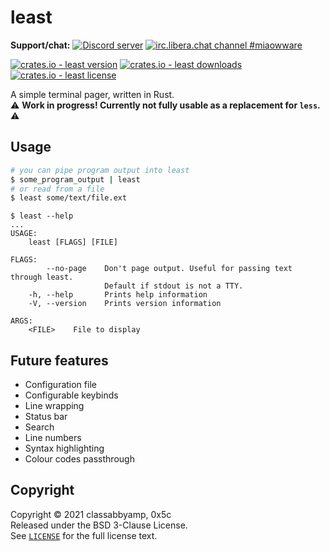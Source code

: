 # least

**Support/chat:** [![Discord server](https://discordapp.com/api/guilds/656888365886734340/widget.png?style=shield)](https://discord.gg/SwyjdDN)
[![irc.libera.chat channel #miaowware](https://www.miaow.io/irc_shield.svg)](https://web.libera.chat/?channel=#miaowware)

[![crates.io - least version](https://img.shields.io/crates/v/least.svg?logo=rust)](https://crates.io/crates/least)
[![crates.io - least downloads](https://img.shields.io/crates/d/least.svg?logo=rust)](https://crates.io/crates/least)
[![crates.io - least license](https://img.shields.io/crates/l/least.svg)](https://crates.io/crates/least)

A simple terminal pager, written in Rust.  
⚠️ **Work in progress! Currently not fully usable as a replacement for `less`.** ⚠️

## Usage

```sh
# you can pipe program output into least
$ some_program_output | least
# or read from a file
$ least some/text/file.ext
```

```
$ least --help
...
USAGE:
    least [FLAGS] [FILE]

FLAGS:
        --no-page    Don't page output. Useful for passing text through least.
                     Default if stdout is not a TTY.
    -h, --help       Prints help information
    -V, --version    Prints version information

ARGS:
    <FILE>    File to display
```

## Future features

- Configuration file
- Configurable keybinds
- Line wrapping
- Status bar
- Search
- Line numbers
- Syntax highlighting
- Colour codes passthrough

## Copyright

Copyright © 2021 classabbyamp, 0x5c  
Released under the BSD 3-Clause License.  
See [`LICENSE`](LICENSE) for the full license text.
